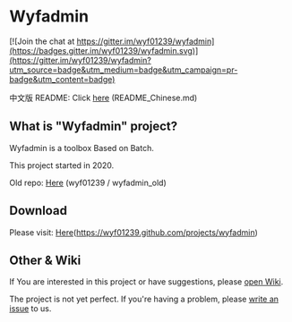 # Wyfadmin

[![Join the chat at https://gitter.im/wyf01239/wyfadmin](https://badges.gitter.im/wyf01239/wyfadmin.svg)](https://gitter.im/wyf01239/wyfadmin?utm_source=badge&utm_medium=badge&utm_campaign=pr-badge&utm_content=badge)

中文版 README: Click [here](README_Chinese.md) (README_Chinese.md)
## What is "Wyfadmin" project?
Wyfadmin is a toolbox Based on Batch.

This project started in 2020.

Old repo: [Here](https://github.com/wyf01239/wyfadmin_old) (wyf01239 / wyfadmin_old)
## Download
Please visit: [Here](https://wyf01239.github.com/projects/wyfadmin)(https://wyf01239.github.com/projects/wyfadmin)
## Other & Wiki
If You are interested in this project or have suggestions, please [open Wiki](https://github.com/wyf01239/wyfadmin/wiki).

The project is not yet perfect. If you're having a problem, please [write an issue](https://github.com/wyf01239/wyfadmin/issues/new) to us.

